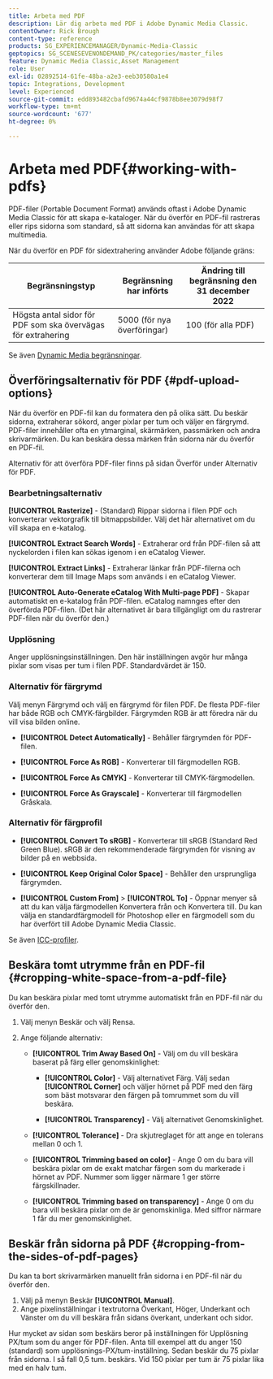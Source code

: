 ```yaml
---
title: Arbeta med PDF
description: Lär dig arbeta med PDF i Adobe Dynamic Media Classic.
contentOwner: Rick Brough
content-type: reference
products: SG_EXPERIENCEMANAGER/Dynamic-Media-Classic
geptopics: SG_SCENESEVENONDEMAND_PK/categories/master_files
feature: Dynamic Media Classic,Asset Management
role: User
exl-id: 02892514-61fe-48ba-a2e3-eeb30580a1e4
topic: Integrations, Development
level: Experienced
source-git-commit: edd893482cbafd9674a44cf9878b8ee3079d98f7
workflow-type: tm+mt
source-wordcount: '677'
ht-degree: 0%

---
```


# Arbeta med PDF{#working-with-pdfs}

PDF-filer (Portable Document Format) används oftast i Adobe Dynamic Media Classic för att skapa e-kataloger. När du överför en PDF-fil rastreras eller rips sidorna som standard, så att sidorna kan användas för att skapa multimedia.

När du överför en PDF för sidextrahering använder Adobe följande gräns:

| Begränsningstyp | Begränsning har införts | Ändring till begränsning den 31 december 2022 |
| --- | --- | --- |
| Högsta antal sidor för PDF som ska övervägas för extrahering | 5000 (för nya överföringar) | 100 (för alla PDF) |

Se även [Dynamic Media begränsningar](/help/using/limitations.md).

## Överföringsalternativ för PDF {#pdf-upload-options}

När du överför en PDF-fil kan du formatera den på olika sätt. Du beskär sidorna, extraherar sökord, anger pixlar per tum och väljer en färgrymd. PDF-filer innehåller ofta en ytmarginal, skärmärken, passmärken och andra skrivarmärken. Du kan beskära dessa märken från sidorna när du överför en PDF-fil.

Alternativ för att överföra PDF-filer finns på sidan Överför under Alternativ för PDF.

### Bearbetningsalternativ

**[!UICONTROL Rasterize]** - (Standard) Rippar sidorna i filen PDF och konverterar vektorgrafik till bitmappsbilder. Välj det här alternativet om du vill skapa en e-katalog.

**[!UICONTROL Extract Search Words]** - Extraherar ord från PDF-filen så att nyckelorden i filen kan sökas igenom i en eCatalog Viewer.

**[!UICONTROL Extract Links]** - Extraherar länkar från PDF-filerna och konverterar dem till Image Maps som används i en eCatalog Viewer.

**[!UICONTROL Auto-Generate eCatalog With Multi-page PDF]** - Skapar automatiskt en e-katalog från PDF-filen. eCatalog namnges efter den överförda PDF-filen. (Det här alternativet är bara tillgängligt om du rastrerar PDF-filen när du överför den.)

### Upplösning

Anger upplösningsinställningen. Den här inställningen avgör hur många pixlar som visas per tum i filen PDF. Standardvärdet är 150.

### Alternativ för färgrymd

Välj menyn Färgrymd och välj en färgrymd för filen PDF. De flesta PDF-filer har både RGB och CMYK-färgbilder. Färgrymden RGB är att föredra när du vill visa bilden online.

* **[!UICONTROL Detect Automatically]** - Behåller färgrymden för PDF-filen.

* **[!UICONTROL Force As RGB]** - Konverterar till färgmodellen RGB.

* **[!UICONTROL Force As CMYK]** - Konverterar till CMYK-färgmodellen.

* **[!UICONTROL Force As Grayscale]** - Konverterar till färgmodellen Gråskala.

### Alternativ för färgprofil

* **[!UICONTROL Convert To sRGB]** - Konverterar till sRGB (Standard Red Green Blue). sRGB är den rekommenderade färgrymden för visning av bilder på en webbsida.

* **[!UICONTROL Keep Original Color Space]** - Behåller den ursprungliga färgrymden.

* **[!UICONTROL Custom From]** > **[!UICONTROL To]** - Öppnar menyer så att du kan välja färgmodellen Konvertera från och Konvertera till. Du kan välja en standardfärgmodell för Photoshop eller en färgmodell som du har överfört till Adobe Dynamic Media Classic.

Se även [ICC-profiler](/help/using/icc-profiles.md#icc_profiles).

## Beskära tomt utrymme från en PDF-fil {#cropping-white-space-from-a-pdf-file}

Du kan beskära pixlar med tomt utrymme automatiskt från en PDF-fil när du överför den.

1. Välj menyn Beskär och välj Rensa.
1. Ange följande alternativ:

   * **[!UICONTROL Trim Away Based On]** - Välj om du vill beskära baserat på färg eller genomskinlighet:

      * **[!UICONTROL Color]** - Välj alternativet Färg. Välj sedan **[!UICONTROL Corner]** och väljer hörnet på PDF med den färg som bäst motsvarar den färgen på tomrummet som du vill beskära.

      * **[!UICONTROL Transparency]** - Välj alternativet Genomskinlighet.

   * **[!UICONTROL Tolerance]** - Dra skjutreglaget för att ange en tolerans mellan 0 och 1.

   * **[!UICONTROL Trimming based on color]** - Ange 0 om du bara vill beskära pixlar om de exakt matchar färgen som du markerade i hörnet av PDF. Nummer som ligger närmare 1 ger större färgskillnader.

   * **[!UICONTROL Trimming based on transparency]** - Ange 0 om du bara vill beskära pixlar om de är genomskinliga. Med siffror närmare 1 får du mer genomskinlighet.

## Beskär från sidorna på PDF {#cropping-from-the-sides-of-pdf-pages}

Du kan ta bort skrivarmärken manuellt från sidorna i en PDF-fil när du överför den.

1. Välj på menyn Beskär **[!UICONTROL Manual]**.
1. Ange pixelinställningar i textrutorna Överkant, Höger, Underkant och Vänster om du vill beskära från sidans överkant, underkant och sidor.

Hur mycket av sidan som beskärs beror på inställningen för Upplösning PX/tum som du anger för PDF-filen. Anta till exempel att du anger 150 (standard) som upplösnings-PX/tum-inställning. Sedan beskär du 75 pixlar från sidorna. I så fall 0,5 tum. beskärs. Vid 150 pixlar per tum är 75 pixlar lika med en halv tum.

